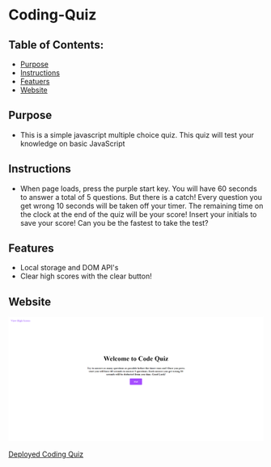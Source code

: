 # Coding-Quiz

## Table of Contents:
* [Purpose](#purpose)
* [Instructions](#instructions)
* [Featuers](#features)
* [Website](#website)

## Purpose
* This is a simple javascript multiple choice quiz. This quiz will test your knowledge on basic JavaScript

## Instructions
* When page loads, press the purple start key. You will have 60 seconds to answer a total of 5 questions. But there is a catch! Every question you get wrong 10 seconds will be taken off your timer. The remaining time on the clock at the end of the quiz will be your score! Insert your initials to save your score! Can you be the fastest to take the test?

## Features
* Local storage and DOM API's
* Clear high scores with the clear button!


## Website
![Coding Quiz](assets/images/screencapture-127-0-0-1-5501-index-html-2020-11-06-18_28_47.png)

[Deployed Coding Quiz](https://ajcuddeback.github.io/Coding-Quiz)

